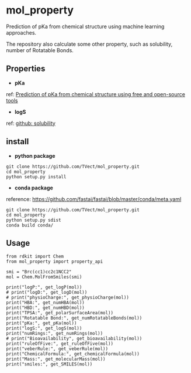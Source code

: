 # mol_property

Prediction of pKa from chemical structure using machine learning approaches.

The repository also calculate some other property, such as solubility, number of Rotatable Bonds.

## Properties

- **pKa**

ref: [Prediction of pKa from chemical structure using free and open-source tools](https://cfpub.epa.gov/si/si_public_file_download.cfm?p_download_id=535243&Lab=NCCT)

- **logS**

ref: [github: solubility](https://github.com/PatWalters/solubility.git)

## install

- **python package**

```
git clone https://github.com/TVect/mol_property.git
cd mol_property
python setup.py install
```

- **conda package**

reference: https://github.com/fastai/fastai/blob/master/conda/meta.yaml

```
git clone https://github.com/TVect/mol_property.git
cd mol_property
python setup.py sdist
conda build conda/
```


## Usage

```
from rdkit import Chem
from mol_property import property_api

smi = "Brc(cc1)cc2c1NCC2"
mol = Chem.MolFromSmiles(smi)

print("logP:", get_logP(mol))
# print("logD:", get_logD(mol))
# print("physioCharge:", get_physioCharge(mol))
print("HBA:", get_numHBA(mol))
print("HBD:", get_numHBD(mol))
print("TPSA:", get_polarSurfaceArea(mol))
print("Rotatable Bond:", get_numRotatableBonds(mol))
print("pKa:", get_pKa(mol))
print("logS:", get_logS(mol))
print("numRings:", get_numRings(mol))
# print("Bioavailability", get_bioavailability(mol))
print("ruleOfFive:", get_ruleOfFive(mol))
print("veberRule:", get_veberRule(mol))
print("ChemicalFormula:", get_chemicalFormula(mol))
print("Mass:", get_molecularMass(mol))
print("smiles:", get_SMILES(mol))
```

